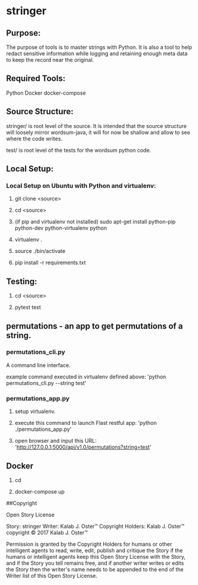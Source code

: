 # stringer

## Purpose:
The purpose of tools is to master strings with Python. It is also a tool to help redact sensitive information while logging
and retaining enough meta data to keep the record near the original.



## Required Tools:
Python
Docker
docker-compose


## Source Structure:
stringer/ is root level of the source. It is intended that the source structure will
        loosely mirror wordsum-java, it will for now be shallow and allow to
        see where the code writes.

test/ is root level of the tests for the wordsum python code.


## Local Setup:

### Local Setup on Ubuntu with Python and virtualenv:

1. git clone &lt;source>

2. cd &lt;source>

3. (if pip and virtualenv not installed) sudo apt-get install python-pip python-dev python-virtualenv python

4. virtualenv .

5. source ./bin/activate

7. pip install -r requirements.txt


## Testing:
1.  cd &lt;source>

2.  pytest test

## permutations - an app to get permutations of a string.

### permutations_cli.py

A command line interface.

example command executed in virtualenv defined above: 'python permutations_cli.py --string test'


### permutations_app.py

1. setup virtualenv.

2. execute this command to launch Flast restful app: 'python ./permutations_app.py'

3. open browser and input this URL: 'http://127.0.0.1:5000/api/v1.0/permutations?string=test'


## Docker

1. cd <source>

2. docker-compose up

##Copyright

  Open Story License

  Story: stringer
  Writer: Kalab J. Oster&trade;
  Copyright Holders: Kalab J. Oster&trade;
  copyright &copy; 2017 Kalab J. Oster&trade;

  Permission is granted by the Copyright Holders for humans or other intelligent agents to read, write, edit, publish and critique the Story
  if the humans or intelligent agents keep this Open Story License with the Story,
  and if the Story you tell remains free,
  and if another writer writes or edits the Story then the writer's name needs to be appended to the end of the Writer list of this Open Story License.

